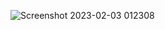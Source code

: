 ​![Screenshot 2023-02-03 012308](https://user-images.githubusercontent.com/83157814/216435988-423b12b3-712b-496e-a7db-5f93370b6708.png)
